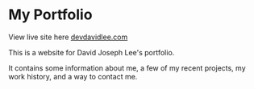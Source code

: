 # My Portfolio

View live site here [devdavidlee.com](https://devdavidlee.com)

This is a website for David Joseph Lee's portfolio.

It contains some information about me, a few of my recent projects, my work history, and a way to contact me.
